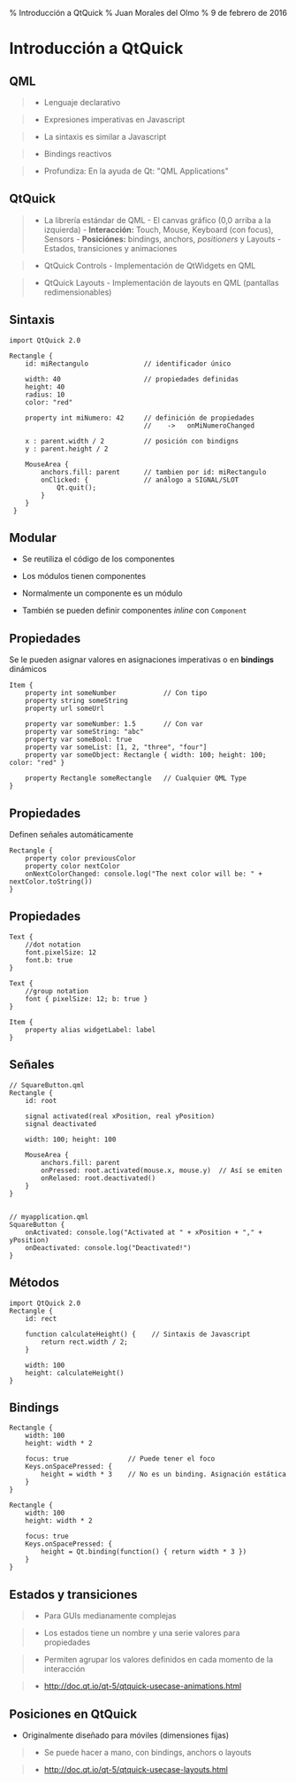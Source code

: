 % Introducción a QtQuick
% Juan Morales del Olmo
% 9 de febrero de 2016

# Introducción a QtQuick

## QML

> - Lenguaje declarativo

> - Expresiones imperativas en Javascript

> - La sintaxis es similar a Javascript

> - Bindings reactivos

> - Profundiza: En la ayuda de Qt: "QML Applications"

## QtQuick

> - La librería estándar de QML
	- El canvas gráfico (0,0 arriba a la izquierda)
	- **Interacción:** Touch, Mouse, Keyboard (con focus), Sensors
	- **Posiciónes:** bindings, anchors, *positioners* y Layouts
	- Estados, transiciones y animaciones

> - QtQuick Controls
	- Implementación de QtWidgets en QML

> - QtQuick Layouts
	- Implementación de layouts en QML (pantallas redimensionables)

## Sintaxis ##
    import QtQuick 2.0
	
	Rectangle {
        id: miRectangulo              // identificador único

	    width: 40                     // propiedades definidas
		height: 40
		radius: 10
        color: "red"

        property int miNumero: 42     // definición de propiedades
		                              //    ->   onMiNumeroChanged

		x : parent.width / 2          // posición con bindigns
		y : parent.height / 2

        MouseArea {
            anchors.fill: parent      // tambien por id: miRectangulo
            onClicked: {              // análogo a SIGNAL/SLOT
                Qt.quit();
            }
        }
     }

## Modular ##

- Se reutiliza el código de los componentes

- Los módulos tienen componentes
	
- Normalmente un componente es un módulo

- También se pueden definir componentes *inline* con `Component`

## Propiedades ##

Se le pueden asignar valores en asignaciones imperativas o en
**bindings** dinámicos

    Item {
        property int someNumber            // Con tipo
        property string someString
        property url someUrl
    
        property var someNumber: 1.5       // Con var
        property var someString: "abc"
        property var someBool: true
        property var someList: [1, 2, "three", "four"]
        property var someObject: Rectangle { width: 100; height: 100; color: "red" }
    
        property Rectangle someRectangle   // Cualquier QML Type
    }

## Propiedades ##

Definen señales automáticamente

    Rectangle {
        property color previousColor
        property color nextColor
        onNextColorChanged: console.log("The next color will be: " + nextColor.toString())
    }
	
## Propiedades ##

    Text {
        //dot notation
        font.pixelSize: 12
        font.b: true
    }
    
    Text {
        //group notation
        font { pixelSize: 12; b: true }
    }

	Item {
	    property alias widgetLabel: label
    }

## Señales ##

    // SquareButton.qml
    Rectangle {
        id: root
    
        signal activated(real xPosition, real yPosition)
        signal deactivated
    
        width: 100; height: 100
    
        MouseArea {
            anchors.fill: parent
            onPressed: root.activated(mouse.x, mouse.y)  // Así se emiten
            onRelased: root.deactivated()
        }
    }


    // myapplication.qml
    SquareButton {
        onActivated: console.log("Activated at " + xPosition + "," + yPosition)
        onDeactivated: console.log("Deactivated!")
    }

## Métodos ##

    import QtQuick 2.0
    Rectangle {
        id: rect
    
        function calculateHeight() {    // Sintaxis de Javascript
            return rect.width / 2;
        }
    
        width: 100
        height: calculateHeight()
    }

## Bindings ##


    Rectangle {
        width: 100
        height: width * 2
    
        focus: true               // Puede tener el foco
        Keys.onSpacePressed: {
            height = width * 3    // No es un binding. Asignación estática
        }
    }
    
    Rectangle {
        width: 100
        height: width * 2
    
        focus: true
        Keys.onSpacePressed: {
            height = Qt.binding(function() { return width * 3 })
        }
    }

## Estados y transiciones ##


> - Para GUIs medianamente complejas

> - Los estados tiene un nombre y una serie valores para propiedades

> - Permiten agrupar los valores definidos en cada momento de la interacción

> - <http://doc.qt.io/qt-5/qtquick-usecase-animations.html>

## Posiciones en QtQuick ##

- Originalmente diseñado para móviles (dimensiones fijas)

> - Se puede hacer a mano, con bindings, anchors o layouts

> - <http://doc.qt.io/qt-5/qtquick-usecase-layouts.html>
